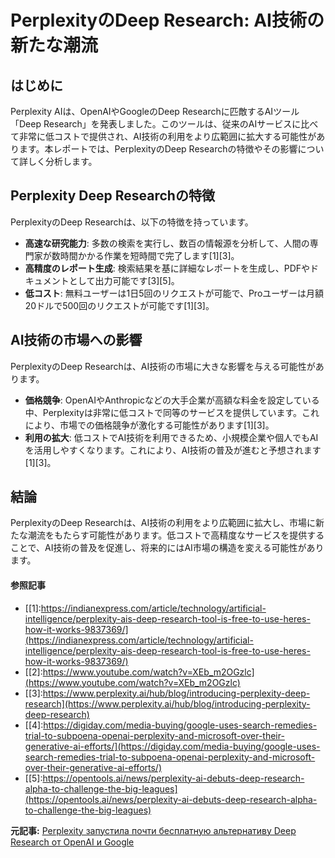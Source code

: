 # PerplexityのDeep Research: AI技術の新たな潮流

## はじめに

Perplexity AIは、OpenAIやGoogleのDeep Researchに匹敵するAIツール「Deep Research」を発表しました。このツールは、従来のAIサービスに比べて非常に低コストで提供され、AI技術の利用をより広範囲に拡大する可能性があります。本レポートでは、PerplexityのDeep Researchの特徴やその影響について詳しく分析します。

## Perplexity Deep Researchの特徴

PerplexityのDeep Researchは、以下の特徴を持っています。

- **高速な研究能力**: 多数の検索を実行し、数百の情報源を分析して、人間の専門家が数時間かかる作業を短時間で完了します[1][3]。
- **高精度のレポート生成**: 検索結果を基に詳細なレポートを生成し、PDFやドキュメントとして出力可能です[3][5]。
- **低コスト**: 無料ユーザーは1日5回のリクエストが可能で、Proユーザーは月額20ドルで500回のリクエストが可能です[1][3]。

## AI技術の市場への影響

PerplexityのDeep Researchは、AI技術の市場に大きな影響を与える可能性があります。

- **価格競争**: OpenAIやAnthropicなどの大手企業が高額な料金を設定している中、Perplexityは非常に低コストで同等のサービスを提供しています。これにより、市場での価格競争が激化する可能性があります[1][3]。
- **利用の拡大**: 低コストでAI技術を利用できるため、小規模企業や個人でもAIを活用しやすくなります。これにより、AI技術の普及が進むと予想されます[1][3]。

## 結論

PerplexityのDeep Researchは、AI技術の利用をより広範囲に拡大し、市場に新たな潮流をもたらす可能性があります。低コストで高精度なサービスを提供することで、AI技術の普及を促進し、将来的にはAI市場の構造を変える可能性があります。

#### 参照記事
- [[1]:https://indianexpress.com/article/technology/artificial-intelligence/perplexity-ais-deep-research-tool-is-free-to-use-heres-how-it-works-9837369/](https://indianexpress.com/article/technology/artificial-intelligence/perplexity-ais-deep-research-tool-is-free-to-use-heres-how-it-works-9837369/)
- [[2]:https://www.youtube.com/watch?v=XEb_m2OGzlc](https://www.youtube.com/watch?v=XEb_m2OGzlc)
- [[3]:https://www.perplexity.ai/hub/blog/introducing-perplexity-deep-research](https://www.perplexity.ai/hub/blog/introducing-perplexity-deep-research)
- [[4]:https://digiday.com/media-buying/google-uses-search-remedies-trial-to-subpoena-openai-perplexity-and-microsoft-over-their-generative-ai-efforts/](https://digiday.com/media-buying/google-uses-search-remedies-trial-to-subpoena-openai-perplexity-and-microsoft-over-their-generative-ai-efforts/)
- [[5]:https://opentools.ai/news/perplexity-ai-debuts-deep-research-alpha-to-challenge-the-big-leagues](https://opentools.ai/news/perplexity-ai-debuts-deep-research-alpha-to-challenge-the-big-leagues)


**元記事:** [Perplexity запустила почти бесплатную альтернативу Deep Research от OpenAI и Google ](https://3dnews.ru/1118335/perplexity-zapustila-pochti-besplatnuyu-alternativu-deep-research-ot-openai-i-google)